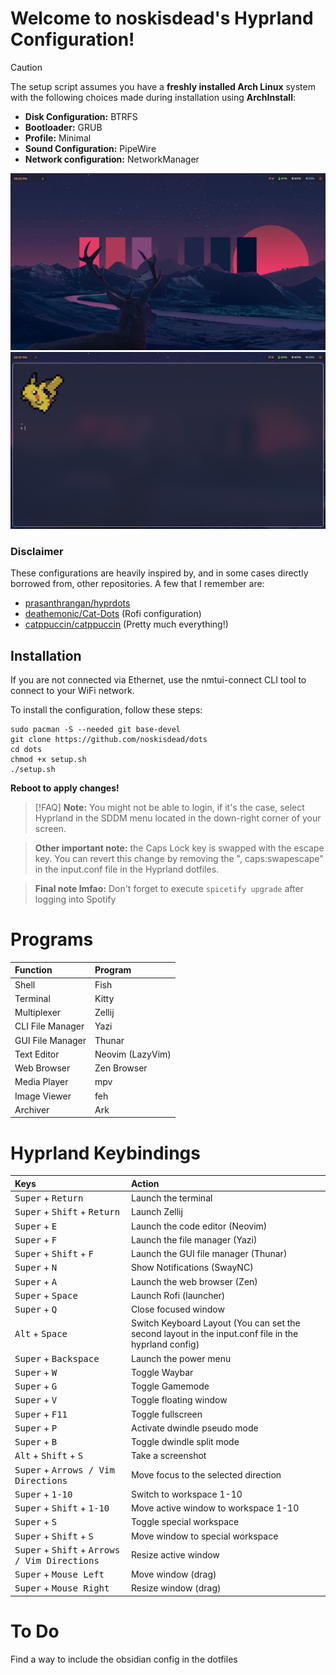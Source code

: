 # Welcome to noskisdead's Hyprland Configuration!
> [!CAUTION]
> The setup script assumes you have a **freshly installed Arch Linux** system with the following choices made during installation using **ArchInstall**:
> - **Disk Configuration:** BTRFS
> - **Bootloader:** GRUB
> - **Profile:** Minimal
> - **Sound Configuration:** PipeWire
> - **Network configuration:** NetworkManager

![Home!](https://raw.githubusercontent.com/noskisdead/dots/refs/heads/master/assets/home.png)
![Terminal!](https://raw.githubusercontent.com/noskisdead/dots/refs/heads/master/assets/terminal.png)

### Disclaimer
These configurations are heavily inspired by, and in some cases directly borrowed from, other repositories.
A few that I remember are:
- [prasanthrangan/hyprdots](https://github.com/prasanthrangan/hyprdots)
- [deathemonic/Cat-Dots](https://github.com/deathemonic/Cat-Dots) (Rofi configuration)
- [catppuccin/catppuccin](https://github.com/catppuccin/catppuccin) (Pretty much everything!)

## Installation

If you are not connected via Ethernet, use the nmtui-connect CLI tool to connect to your WiFi network.

To install the configuration, follow these steps:
   ```
   sudo pacman -S --needed git base-devel
   git clone https://github.com/noskisdead/dots
   cd dots
   chmod +x setup.sh
   ./setup.sh
   ```
**Reboot to apply changes!**
> [!FAQ]
> **Note:** You might not be able to login, if it's the case, select Hyprland in the SDDM menu located in the down-right corner of your screen.

> **Other important note:** the Caps Lock key is swapped with the escape key. You can revert this change by removing the ", caps:swapescape" in the input.conf file in the Hyprland dotfiles.

> **Final note lmfao:** Don't forget to execute `spicetify upgrade` after logging into Spotify
# Programs
| Function | Program |
| :--- | :--- |
| Shell | Fish |
| Terminal | Kitty |
| Multiplexer | Zellij |
| CLI File Manager | Yazi |
| GUI File Manager | Thunar |
| Text Editor | Neovim (LazyVim) |
| Web Browser | Zen Browser |
| Media Player | mpv |
| Image Viewer | feh |
| Archiver | Ark |

# Hyprland Keybindings
| Keys | Action |
| :--- | :--- |
| <kbd>Super</kbd> + <kbd>Return</kbd> | Launch the terminal |
| <kbd>Super</kbd> + <kbd>Shift</kbd> + <kbd>Return</kbd>| Launch Zellij |
| <kbd>Super</kbd> + <kbd>E</kbd> | Launch the code editor (Neovim) |
| <kbd>Super</kbd> + <kbd>F</kbd> | Launch the file manager (Yazi) |
| <kbd>Super</kbd> + <kbd>Shift</kbd> + <kbd>F</kbd> | Launch the GUI file manager (Thunar) |
| <kbd>Super</kbd> + <kbd>N</kbd> | Show Notifications (SwayNC) |
| <kbd>Super</kbd> + <kbd>A</kbd> | Launch the web browser (Zen) |
| <kbd>Super</kbd> + <kbd>Space</kbd> | Launch Rofi (launcher) |
| <kbd>Super</kbd> + <kbd>Q</kbd> | Close focused window |
| <kbd>Alt</kbd> + <kbd>Space</kbd> | Switch Keyboard Layout (You can set the second layout in the input.conf file in the hyprland config) |
| <kbd>Super</kbd> + <kbd>Backspace</kbd> | Launch the power menu |
| <kbd>Super</kbd> + <kbd>W</kbd> | Toggle Waybar |
| <kbd>Super</kbd> + <kbd>G</kbd> | Toggle Gamemode |
| <kbd>Super</kbd> + <kbd>V</kbd> | Toggle floating window |
| <kbd>Super</kbd> + <kbd>F11</kbd> | Toggle fullscreen |
| <kbd>Super</kbd> + <kbd>P</kbd> | Activate dwindle pseudo mode |
| <kbd>Super</kbd> + <kbd>B</kbd> | Toggle dwindle split mode |
| <kbd>Alt</kbd> + <kbd>Shift</kbd> + <kbd>S</kbd> | Take a screenshot |
| <kbd>Super</kbd> + <kbd>Arrows / Vim Directions</kbd> | Move focus to the selected direction |
| <kbd>Super</kbd> + <kbd>1-10</kbd> | Switch to workspace 1-10 |
| <kbd>Super</kbd> + <kbd>Shift</kbd> + <kbd>1-10</kbd> | Move active window to workspace 1-10 |
| <kbd>Super</kbd> + <kbd>S</kbd> | Toggle special workspace |
| <kbd>Super</kbd> + <kbd>Shift</kbd> + <kbd>S</kbd> | Move window to special workspace |
| <kbd>Super</kbd> + <kbd>Shift</kbd> + <kbd>Arrows / Vim Directions</kbd> | Resize active window |
| <kbd>Super</kbd> + <kbd>Mouse Left</kbd> | Move window (drag) |
| <kbd>Super</kbd> + <kbd>Mouse Right</kbd> | Resize window (drag)

# To Do 
Find a way to include the obsidian config in the dotfiles

